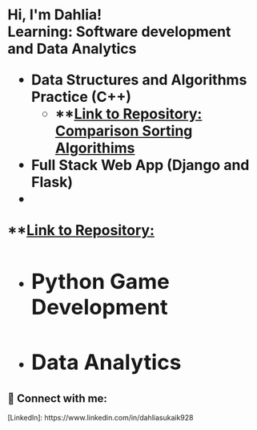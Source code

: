 <h1>Hi, I'm Dahlia! <br/> Learning: Software development and Data Analytics 

- <b>Data Structures and Algorithms Practice (C++)</b>
  - **[Link to Repository: Comparison Sorting Algorithims](https://github.com/csuf-cpsc335/homework1-dahliasukaik.git)
- <b>Full Stack Web App (Django and Flask)</b>
- 
**[Link to Repository:](https://github.com/dahliasukaik/CPSC-362-Group-6.git)
  
- <b>Python Game Development</b>
  - 

- <b>Data Analytics</b>
  - 



<h2> 🤳 Connect with me:</h2>
[Linkedln]: https://www.linkedin.com/in/dahliasukaik928
